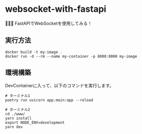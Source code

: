 # websocket-with-fastapi

🥮🥮🥮 FastAPIでWebSocketを使用してみる！  

## 実行方法

```shell
docker build -t my-image .
docker run -d --rm --name my-container -p 8000:8000 my-image
```

## 環境構築

DevContainerに入って、以下のコマンドを実行します。  

```shell
# ターミナル1
poetry run uvicorn app.main:app --reload

# ターミナル2
cd ./www/
yarn install
export NODE_ENV=development
yarn dev
```
